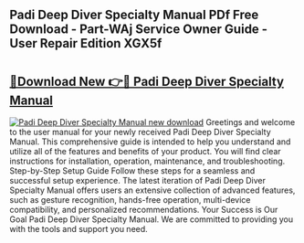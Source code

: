 ## Padi Deep Diver Specialty Manual PDf Free Download - Part-WAj Service Owner Guide - User Repair Edition XGX5f

# <h2><a href="http://cf29333.oget.top/?id=Padi+Deep+Diver+Specialty+Manual">🔗Download New 👉🔴 Padi Deep Diver Specialty Manual</a></h2>

[![Padi Deep Diver Specialty Manual new download](https://i.imgur.com/5g1atiW.png)](http://cf29333.oget.top/?id=Padi+Deep+Diver+Specialty+Manual)
Greetings and welcome to the user manual for your newly received Padi Deep Diver Specialty Manual. This comprehensive guide is intended to help you understand and utilize all of the features and benefits of your product. You will find clear instructions for installation, operation, maintenance, and troubleshooting. Step-by-Step Setup Guide Follow these steps for a seamless and successful setup experience. The latest iteration of Padi Deep Diver Specialty Manual offers users an extensive collection of advanced features, such as gesture recognition, hands-free operation, multi-device compatibility, and personalized recommendations. Your Success is Our Goal Padi Deep Diver Specialty Manual. We are committed to providing you with the tools and support you need.
